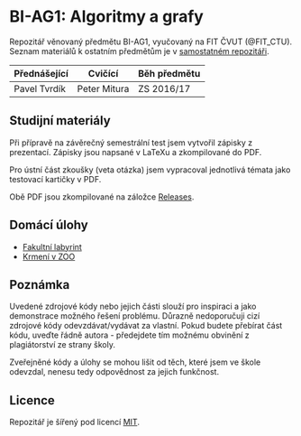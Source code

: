 # BI-AG1: Algoritmy a grafy

Repozitář věnovaný předmětu BI-AG1, vyučovaný na FIT ČVUT (@FIT_CTU).
Seznam materiálů k ostatním předmětům je v [samostatném repozitáři](https://github.com/josefdolezal/fit-cvut).

| Přednášející | Cvičící      | Běh předmětu |
|--------------|--------------|--------------|
| Pavel Tvrdík | Peter Mitura | ZS 2016/17   |

## Studijní materiály
Při přípravě na závěrečný semestrální test jsem vytvořil zápisky z prezentací.
Zápisky jsou napsané v LaTeXu a zkompilované do PDF.

Pro ústní část zkoušky (veta otázka) jsem vypracoval jednotlivá témata jako
testovací kartičky v PDF.

Obě PDF jsou zkompilované na záložce [Releases](https://github.com/josefdolezal/fit-bi-ag1/releases).

## Domácí úlohy
* [Fakultní labyrint](assignment-one)
* [Krmení v ZOO](assignment-two)

## Poznámka
Uvedené zdrojové kódy nebo jejich části slouží pro inspiraci a jako demonstrace
možného řešení problému. Důrazně nedoporučuji cizí zdrojové kódy odevzdávat/vydávat za vlastní. Pokud budete přebírat část kódu, uveďte řádně autora - předejdete tím možnému obvinění z plagiátorství ze strany školy.

Zveřejněné kódy a úlohy se mohou lišit od těch, které jsem ve škole odevzdal, nenesu tedy odpovědnost za jejich funkčnost.

## Licence
Repozitář je šířený pod licencí [MIT](LICENSE).
